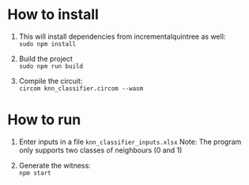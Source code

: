 # How to install

1. This will install dependencies from incrementalquintree as well:  
`sudo npm install`

2. Build the project  
`sudo npm run build`

3. Compile the circuit:  
`circom knn_classifier.circom --wasm`

# How to run

1. Enter inputs in a file `knn_classifier_inputs.xlsx`
Note: The program only supports two classes of neighbours (0 and 1)

2. Generate the witness:  
`npm start`